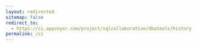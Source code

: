 ```yaml
---
layout: redirected
sitemap: false
redirect_to:
  - https://ci.appveyor.com/project/sqlcollaborative/dbatools/history
permalink: /ci
---
```

